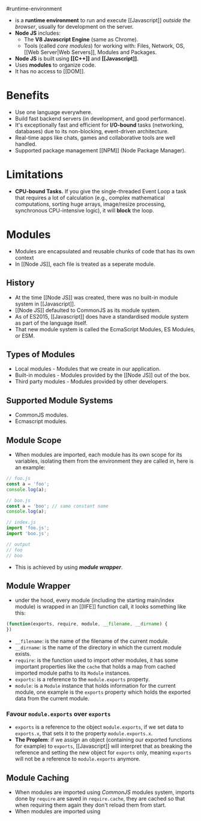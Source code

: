 #runtime-environment
- is a **runtime environment** to run and execute [[Javascript]] *outside the browser*, usually for development on the server.
- **Node JS** includes:
	- The **V8 Javascript Engine** (same as Chrome).
	- Tools (called *core modules*) for working with: Files, Network, OS, [[Web Server|Web Servers]], Modules and Packages.
- **Node JS** is built using **[[C++]]** and **[[Javascript]]**.
- Uses **modules** to organize code.
- It has no access to [[DOM]].
# Benefits
- Use one language everywhere.
- Build fast backend servers (in development, and good performance).
- It's exceptionally fast and efficient for **I/O-bound** tasks (networking, databases) due to its non-blocking, event-driven architecture.
- Real-time apps like chats, games and collaborative tools are well handled.
- Supported package management [[NPM]] (Node Package Manager).
# Limitations
- **CPU-bound Tasks.** If you give the single-threaded Event Loop a task that requires a lot of calculation (e.g., complex mathematical computations, sorting huge arrays, image/resize processing, synchronous CPU-intensive logic), it will **block** the loop.
# Modules
- Modules are encapsulated and reusable chunks of code that has its own context
- In [[Node JS]], each file is treated as a seperate module.
## History
- At the time [[Node JS]] was created, there was no built-in module system in [[Javascript]].
- [[Node JS]] defaulted to CommonJS as its module system.
- As of ES2015, [[Javascript]] does have a standardised module system as part of the language itself.
- That new module system is called the EcmaScript Modules, ES Modules, or ESM.
## Types of Modules
- Local modules - Modules that we create in our application.
- Built-in modules - Modules provided by the [[Node JS]] out of the box.
- Third party modules - Modules provided by other developers.
## Supported Module Systems
- CommonJS modules.
- Ecmascript modules.
## Module Scope
- When modules are imported, each module has its own scope for its variables, isolating them from the environment they are called in, here is an example:
```javascript
// foo.js
const a = 'foo';
console.log(a);

// boo.js
const a = 'boo'; // same constant name
console.log(a);

// index.js
import 'foo.js';
import 'boo.js';

// output
// foo
// boo
```
- This is achieved by using ***module wrapper***.
## Module Wrapper
- under the hood, every module (including the starting main/index module) is wrapped in an [[IIFE]] function call, it looks something like this:
```javascript
(function(exports, require, module, __filename, __dirname) {
})
```
- `__filename`: is the name of the filename of the current module.
- `__dirname`: is the name of the directory in which the current module exists.
- `require`: is the function used to import other modules, it has some important properties like the `cache` that holds a map from cached imported module paths to its `Module` instances.
- `exports`: is a reference to the `module.exports` property.
- `module`: is a `Module` instance that holds information for the current module, one example is the `exports` property which holds the exported data from the current module.
### Favour `module.exports` over `exports`
- `exports` is a reference to the object `module.exports`, if we set data to `exports.x`, that sets it to the property  `module.exports.x`.
- **The Proplem**: if we assign an object (containing our exported functions for example) to `exports`, [[Javascript]] will interpret that as breaking the reference and setting the new object for `exports` only, meaning `exports` will not be a reference to `module.exports` anymore.
## Module Caching
- When modules are imported using *CommonJS* modules system, imports done by `require` are saved in `require.cache`, they are cached so that when requiring them again they don't reload them from start.
- When modules are imported using 